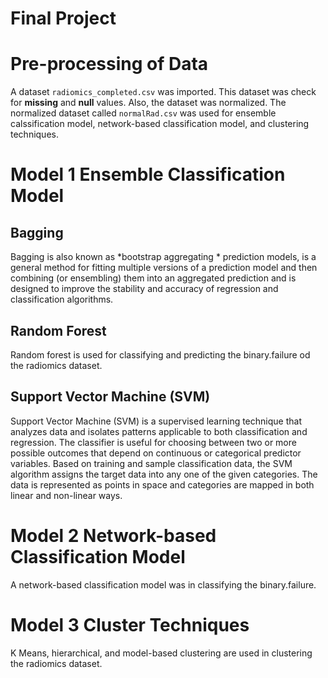 # Final Project

# Pre-processing of Data
A dataset `radiomics_completed.csv` was imported. This dataset was check for **missing** and **null** values. Also, the dataset was normalized. The normalized dataset called `normalRad.csv` was used for ensemble calssification model, network-based classification model, and clustering techniques. 

# Model 1 Ensemble Classification Model

## Bagging
Bagging is also known as *bootstrap aggregating * prediction models, is a general method for fitting multiple versions of a prediction model 
and then combining (or ensembling) them into an aggregated prediction and is designed to improve the stability and accuracy of regression 
and classification algorithms.

## Random Forest 
Random forest is used for classifying and predicting the binary.failure od the radiomics dataset.

## Support Vector Machine (SVM)
Support Vector Machine (SVM) is a supervised learning technique that analyzes data and isolates patterns applicable to both classification and regression. The classifier is useful for choosing between two or more possible outcomes that depend on continuous or categorical predictor variables. Based on training and sample classification data, the SVM algorithm assigns the target data into any one of the given categories. The data is represented as points in space and categories are mapped in both linear and non-linear ways.

# Model 2 Network-based Classification Model 
A network-based classification model was in classifying the binary.failure.

# Model 3 Cluster Techniques
K Means, hierarchical, and model-based clustering are used in clustering the radiomics dataset.
